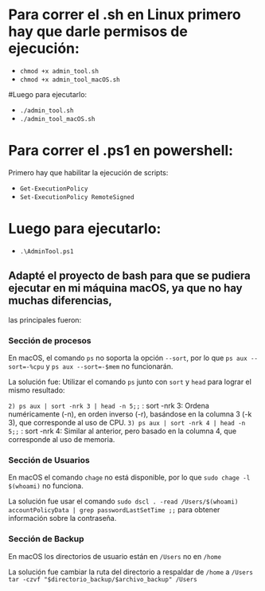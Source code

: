 # Para correr el .sh en Linux primero hay que darle permisos de ejecución:

- `chmod +x admin_tool.sh`
- `chmod +x admin_tool_macOS.sh`

#Luego para ejecutarlo:

- `./admin_tool.sh`
- `./admin_tool_macOS.sh`

# Para correr el .ps1 en powershell:
Primero hay que habilitar la ejecución de scripts:

- `Get-ExecutionPolicy`
- `Set-ExecutionPolicy RemoteSigned`

# Luego para ejecutarlo:

- `.\AdminTool.ps1`


## Adapté el proyecto de bash para que se pudiera ejecutar en mi máquina macOS, ya que no hay muchas diferencias,
las principales fueron:

### Sección de procesos
En macOS, el comando `ps` no soporta la opción `--sort`, por lo que `ps aux --sort=-%cpu` y `ps aux --sort=-$mem`
no funcionarán.

La solución fue: Utilizar el comando `ps` junto con `sort` y `head` para lograr el mismo resultado:

`2) ps aux | sort -nrk 3 | head -n 5;;` : sort -nrk 3: Ordena numéricamente (-n), en orden inverso (-r), basándose en la columna 3 (-k 3), que corresponde al uso de CPU.
`3) ps aux | sort -nrk 4 | head -n 5;;` : sort -nrk 4: Similar al anterior, pero basado en la columna 4, que corresponde al uso de memoria.


### Sección de Usuarios
En macOS el comando `chage` no está disponible, por lo que `sudo chage -l $(whoami)` no funciona.

La solución fue usar el comando `sudo dscl . -read /Users/$(whoami) accountPolicyData | grep passwordLastSetTime
    ;;` para obtener información sobre la contraseña.

### Sección de Backup
En macOS los directorios de usuario están en `/Users` no en `/home`

La solución fue cambiar la ruta del directorio a respaldar de `/home` a `/Users`
`tar -czvf "$directorio_backup/$archivo_backup" /Users
`

